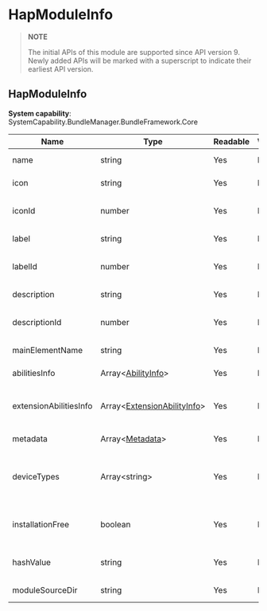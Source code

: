 # HapModuleInfo

> **NOTE**
>
> The initial APIs of this module are supported since API version 9. Newly added APIs will be marked with a superscript to indicate their earliest API version.

## HapModuleInfo

**System capability**: SystemCapability.BundleManager.BundleFramework.Core

| Name                             | Type                                                        | Readable| Writable| Description                |
| --------------------------------- | ------------------------------------------------------------ | ---- | ---- | -------------------- |
| name                              | string                                                       | Yes  | No  | Module name.            |
| icon                              | string                                                       | Yes  | No  | Module icon.            |
| iconId                            | number                                                       | Yes  | No  | ID of the module icon.      |
| label                             | string                                                       | Yes  | No  | Module label.            |
| labelId                           | number                                                       | Yes  | No  | ID of the module label.      |
| description                       | string                                                       | Yes  | No  | Module description.        |
| descriptionId                     | number                                                       | Yes  | No  | ID of the module mescription.      |
| mainElementName                   | string                                                       | Yes  | No  | Name of the main ability.     |
| abilitiesInfo                     | Array\<[AbilityInfo](js-apis-bundleManager-abilityInfo.md)>         | Yes  | No  | Ability information.         |
| extensionAbilitiesInfo            | Array\<[ExtensionAbilityInfo](js-apis-bundleManager-extensionAbilityInfo.md)> | Yes  | No  | Information about the Extension ability.|
| metadata                          | Array\<[Metadata](js-apis-bundleManager-metadata.md)>               | Yes  | No  | Metadata of the ability.     |
| deviceTypes                       | Array\<string>                                               | Yes  | No  | Device types supported by the module.  |
| installationFree                  | boolean                                                      | Yes  | No  | Whether installation-free is supported.      |
| hashValue                         | string                                                       | Yes  | No  | Hash value of the module.             |
| moduleSourceDir | string   | Yes  | No  | Module path.|
